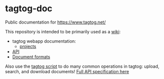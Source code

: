# tagtog-doc

Public documentation for https://www.tagtog.net/

This repository is intended to be primarily used as a [wiki](https://github.com/tagtog/tagtog-doc/wiki/):
* tagtog webapp documentation:
  * [projects](projects.md)
* [API](https://github.com/tagtog/tagtog-doc/wiki/API-documents-v0.1)
* [Document formats](https://github.com/tagtog/tagtog-doc/wiki/tagtog-document-formats)

Also use the [tagtog script](https://github.com/tagtog/tagtog-doc/blob/master/tagtog) to do many common operations in tagtog: upload, search, and download documents! [Full API specification here](https://github.com/tagtog/tagtog-doc/wiki/API-documents-v0.1)
